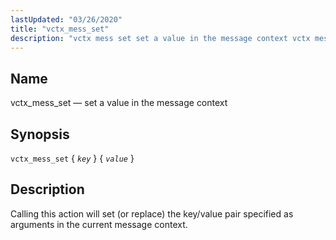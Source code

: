```yaml
---
lastUpdated: "03/26/2020"
title: "vctx_mess_set"
description: "vctx mess set set a value in the message context vctx mess set key value Calling this action will set or replace the key value pair specified as arguments in the current message context..."
---
```


<a name="sieve.ref.vctx_mess_set"></a> 
## Name

vctx_mess_set — set a value in the message context

## Synopsis

`vctx_mess_set` { *`key`* } { *`value`* }

<a name="idp31408496"></a> 
## Description

Calling this action will set (or replace) the key/value pair specified as arguments in the current message context.